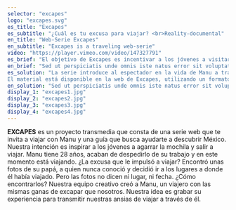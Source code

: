 ```yaml
---
selector: "excapes"
logo: "excapes.svg"
es_title: "Excapes"
es_subtitle: "¿Cuál es tu excusa para viajar? <br>Reality-documental"
en_title: "Web-Serie Excapes"
en_subtitle: "Excapes is a traveling web-serie"
video: "https://player.vimeo.com/video/147327791"
es_brief: "El objetivo de Excapes es incentivar a los jóvenes a visitar aquellos lugares de México que aún no conocen y al mismo tiempo impulsar el desarrollo turístico y económico de los estados en los que se realiza el programa. Nuestro reto es captar el interés de los millennials que inconformes con los contenidos de la televisión abierta, prefieren consumir los productos audiovisuales por internet."
en_brief: "Sed ut perspiciatis unde omnis iste natus error sit voluptatem accusantium doloremque laudantium, totam rem aperiam, eaque ipsa quae ab illo inventore veritatis"
es_solution: "La serie introduce al espectador en la vida de Manu a través de la grabación de sus viajes.
El material está disponible en la web de Excapes, utilizando un formato de video corto, tanto para los capítulos, como para las cápsulas informativas. Cada destino consta de 4 capítulos de 10 minutos. Como extra se publican en la web cápsulas de 1 minuto de duración con material relacionado con la serie. "
en_solution: "Sed ut perspiciatis unde omnis iste natus error sit voluptatem accusantium doloremque laudantium, totam rem aperiam, eaque ipsa quae ab illo inventore veritatis"
display_1: "excapes1.jpg"
display_2: "excapes2.jpg"
display_3: "excapes3.jpg"
display_4: "excapes4.jpg"
---
```

**EXCAPES** es un proyecto transmedia que consta de una serie web que te invita a viajar con Manu y una guía que busca ayudarte a descubrir México. Nuestra intención es inspirar a los jóvenes a agarrar la mochila y salir a viajar. Manu tiene 28 años, acaban de despedirlo de su trabajo y en este momento está viajando. ¿La excusa que le impulsó a viajar? Encontró unas fotos de su papá, a quien nunca conoció y decidió ir a los lugares a donde él había viajado. Pero las fotos no dicen ni lugar, ni fecha. ¿Cómo encontrarlos? Nuestra equipo creativo  creó a Manu, un viajero con las mismas ganas de excapar que nosotros. Nuestra idea es grabar su experiencia para transmitir nuestras ansias de viajar a través de él.
